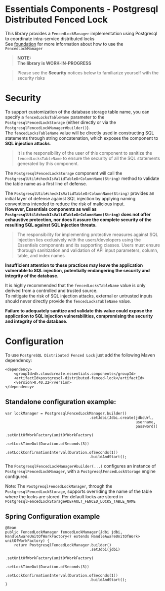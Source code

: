 # Essentials Components - Postgresql Distributed Fenced Lock

This library provides a `FencedLockManager` implementation using Postgresql to coordinate intra-service distributed locks  
See [foundation](../foundation/README.md) for more information about how to use the `FencedLockManager`

> **NOTE:**  
> **The library is WORK-IN-PROGRESS**

> Please see the **Security** notices below to familiarize yourself with the security risks

# Security
To support customization of the database storage table name, you can specify a `fencedLocksTableName` parameter to the `PostgresqlFencedLockStorage` (either directly or via the `PostgresqlFencedLockManager#builder()`).   
The `fencedLocksTableName` value will be directly used in constructing SQL statements through string concatenation, which exposes the component to **SQL injection attacks**.

>It is the responsibility of the user of this component to sanitize the `fencedLocksTableName`
to ensure the security of all the SQL statements generated by this component.

The `PostgresqlFencedLockStorage` component will
call the `PostgresqlUtil#checkIsValidTableOrColumnName(String)` method to validate the table name as a first line of defense.  

The `PostgresqlUtil#checkIsValidTableOrColumnName(String)` provides an initial layer of defense against SQL injection by applying naming conventions intended to reduce the risk of malicious input.    
**However, Essentials components as well as `PostgresqlUtil#checkIsValidTableOrColumnName(String)` does not offer exhaustive protection, nor does it assure the complete security of the resulting SQL against SQL injection threats.**
> The responsibility for implementing protective measures against SQL Injection lies exclusively with the users/developers using the Essentials components and its supporting classes.
> Users must ensure thorough sanitization and validation of API input parameters,  column, table, and index names

**Insufficient attention to these practices may leave the application vulnerable to SQL injection, potentially endangering the security and integrity of the database.**

It is highly recommended that the `fencedLocksTableName` value is only derived from a controlled and trusted source.  
To mitigate the risk of SQL injection attacks, external or untrusted inputs should never directly provide the `fencedLocksTableName` value.  

**Failure to adequately sanitize and validate this value could expose the application to SQL injection
vulnerabilities, compromising the security and integrity of the database.**

# Configuration
To use `PostgreSQL Distributed Fenced Lock` just add the following Maven dependency:

```
<dependency>
    <groupId>dk.cloudcreate.essentials.components</groupId>
    <artifactId>postgresql-distributed-fenced-lock</artifactId>
    <version>0.40.22</version>
</dependency>
```

## Standalone configuration example:

```
var lockManager = PostgresqlFencedLockManager.builder()
                                      .setJdbi(Jdbi.create(jdbcUrl,
                                                           username,
                                                           password))
                                      .setUnitOfWorkFactory(unitOfWorkFactory)
                                      .setLockTimeOut(Duration.ofSeconds(3))
                                      .setLockConfirmationInterval(Duration.ofSeconds(1))
                                      .buildAndStart(); 
```

The `PostgresqlFencedLockManager#builder(...)` configures an instance of `PostgresqlFencedLockManager`, with a `PostgresqlFencedLockStorage` engine configured.

Note: The `PostgresqlFencedLockManager`, through the `PostgresqlFencedLockStorage`, supports overriding
the name of the table where the locks are stored. 
Per default locks are stored in `PostgresqlFencedLockStorage#DEFAULT_FENCED_LOCKS_TABLE_NAME`

## Spring Configuration example

```
@Bean
public FencedLockManager fencedLockManager(Jdbi jdbi, HandleAwareUnitOfWorkFactory<? extends HandleAwareUnitOfWork> unitOfWorkFactory) {
    return PostgresqlFencedLockManager.builder()
                                      .setJdbi(jdbi)
                                      .setUnitOfWorkFactory(unitOfWorkFactory)
                                      .setLockTimeOut(Duration.ofSeconds(3))
                                      .setLockConfirmationInterval(Duration.ofSeconds(1))
                                      .buildAndStart();
}
```



